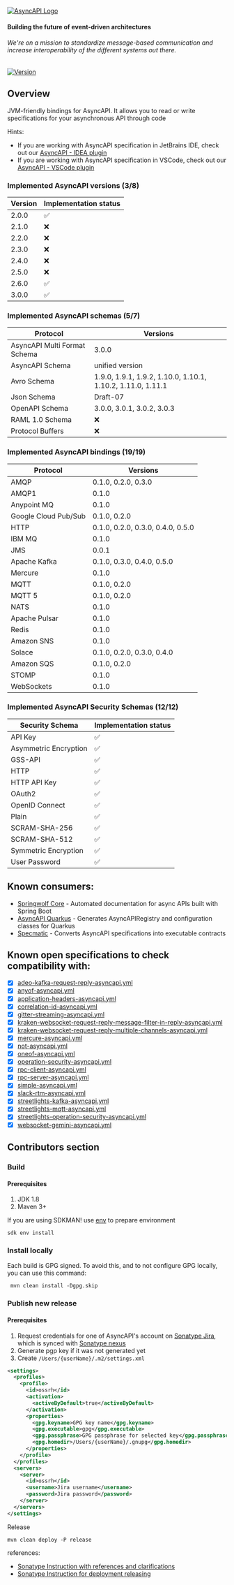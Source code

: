 [![AsyncAPI Logo](./assets/logo.png)](https://www.asyncapi.com)

<h4 align="left">Building the future of event-driven architectures</h4>
<h6 align="left">We're on a mission to standardize message-based communication and increase interoperability of the different systems out there.</h6>

[![Version](https://img.shields.io/maven-central/v/com.asyncapi/asyncapi-core/1.0.0-RC2?logo=apache-maven)](https://central.sonatype.com/artifact/com.asyncapi/asyncapi-core/1.0.0-RC2)

## Overview
JVM-friendly bindings for AsyncAPI. It allows you to read or write specifications for your asynchronous API  through code

Hints:
- If you are working with AsyncAPI specification in JetBrains IDE, check out our [AsyncAPI - IDEA plugin](https://github.com/asyncapi/jasyncapi-idea-plugin)
- If you are working with AsyncAPI specification in VSCode, check out our [AsyncAPI - VSCode plugin](https://github.com/asyncapi/vs-asyncapi-preview)

### Implemented AsyncAPI versions (3/8)

| Version | Implementation status |
|---------|-----------------------|
| 2.0.0   | ✅                     |
| 2.1.0   | ❌                     |
| 2.2.0   | ❌                     |
| 2.3.0   | ❌                     |
| 2.4.0   | ❌                     |
| 2.5.0   | ❌                     |
| 2.6.0   | ✅                     |
| 3.0.0   | ✅                     |

### Implemented AsyncAPI schemas (5/7)

| Protocol                     | Versions                                                    |
|------------------------------|-------------------------------------------------------------|
| AsyncAPI Multi Format Schema | 3.0.0                                                       |
| AsyncAPI Schema              | unified version                                             |
| Avro Schema                  | 1.9.0, 1.9.1, 1.9.2, 1.10.0, 1.10.1, 1.10.2, 1.11.0, 1.11.1 |
| Json Schema                  | Draft-07                                                    |
| OpenAPI Schema               | 3.0.0, 3.0.1, 3.0.2, 3.0.3                                  |
| RAML 1.0 Schema              | ❌                                                           |
| Protocol Buffers             | ❌                                                           |

### Implemented AsyncAPI bindings (19/19)

| Protocol             | Versions                          |
|----------------------|-----------------------------------|
| AMQP                 | 0.1.0, 0.2.0, 0.3.0               |
| AMQP1                | 0.1.0                             |
| Anypoint MQ          | 0.1.0                             |
| Google Cloud Pub/Sub | 0.1.0, 0.2.0                      |
| HTTP                 | 0.1.0, 0.2.0, 0.3.0, 0.4.0, 0.5.0 |
| IBM MQ               | 0.1.0                             |
| JMS                  | 0.0.1                             |
| Apache Kafka         | 0.1.0, 0.3.0, 0.4.0, 0.5.0        |
| Mercure              | 0.1.0                             |
| MQTT                 | 0.1.0, 0.2.0                      |
| MQTT 5               | 0.1.0, 0.2.0                      |
| NATS                 | 0.1.0                             |
| Apache Pulsar        | 0.1.0                             |
| Redis                | 0.1.0                             |
| Amazon SNS           | 0.1.0                             |
| Solace               | 0.1.0, 0.2.0, 0.3.0, 0.4.0        |
| Amazon SQS           | 0.1.0, 0.2.0                      |
| STOMP                | 0.1.0                             |
| WebSockets           | 0.1.0                             |

### Implemented AsyncAPI Security Schemas (12/12)
| Security Schema       | Implementation status |
|-----------------------|-----------------------|
| API Key               | ✅                     |
| Asymmetric Encryption | ✅                     |
| GSS-API               | ✅                     |
| HTTP                  | ✅                     |
| HTTP API Key          | ✅                     |
| OAuth2                | ✅                     |
| OpenID Connect        | ✅                     |
| Plain                 | ✅                     |
| SCRAM-SHA-256         | ✅                     |
| SCRAM-SHA-512         | ✅                     |
| Symmetric Encryption  | ✅                     |
| User Password         | ✅                     |

## Known consumers:
- [Springwolf Core](https://github.com/springwolf/springwolf-core) - Automated documentation for async APIs built with Spring Boot
- [AsyncAPI Quarkus](https://github.com/quarkiverse/quarkus-asyncapi) - Generates AsyncAPIRegistry and configuration classes for Quarkus
- [Specmatic](https://specmatic.in) - Converts AsyncAPI specifications into executable contracts

## Known open specifications to check compatibility with:
- [x] [adeo-kafka-request-reply-asyncapi.yml](https://github.com/asyncapi/spec/blob/master/examples/adeo-kafka-request-reply-asyncapi.yml)
- [x] [anyof-asyncapi.yml](https://github.com/asyncapi/spec/blob/master/examples/anyof-asyncapi.yml)
- [x] [application-headers-asyncapi.yml](https://github.com/asyncapi/spec/blob/master/examples/application-headers-asyncapi.yml)
- [x] [correlation-id-asyncapi.yml](https://github.com/asyncapi/spec/blob/master/examples/correlation-id-asyncapi.yml)
- [x] [gitter-streaming-asyncapi.yml](https://github.com/asyncapi/spec/blob/master/examples/gitter-streaming-asyncapi.yml)
- [x] [kraken-websocket-request-reply-message-filter-in-reply-asyncapi.yml](https://github.com/asyncapi/spec/blob/master/examples/kraken-websocket-request-reply-message-filter-in-reply-asyncapi.yml)
- [x] [kraken-websocket-request-reply-multiple-channels-asyncapi.yml](https://github.com/asyncapi/spec/blob/master/examples/kraken-websocket-request-reply-multiple-channels-asyncapi.yml)
- [x] [mercure-asyncapi.yml](https://github.com/asyncapi/spec/blob/master/examples/mercure-asyncapi.yml)
- [x] [not-asyncapi.yml](https://github.com/asyncapi/spec/blob/master/examples/not-asyncapi.yml)
- [x] [oneof-asyncapi.yml](https://github.com/asyncapi/spec/blob/master/examples/oneof-asyncapi.yml)
- [x] [operation-security-asyncapi.yml](https://github.com/asyncapi/spec/blob/master/examples/operation-security-asyncapi.yml)
- [x] [rpc-client-asyncapi.yml](https://github.com/asyncapi/spec/blob/master/examples/rpc-client-asyncapi.yml)
- [x] [rpc-server-asyncapi.yml](https://github.com/asyncapi/spec/blob/master/examples/rpc-server-asyncapi.yml)
- [x] [simple-asyncapi.yml](https://github.com/asyncapi/spec/blob/master/examples/simple-asyncapi.yml)
- [x] [slack-rtm-asyncapi.yml](https://github.com/asyncapi/spec/blob/master/examples/slack-rtm-asyncapi.yml)
- [x] [streetlights-kafka-asyncapi.yml](https://github.com/asyncapi/spec/blob/master/examples/streetlights-kafka-asyncapi.yml)
- [x] [streetlights-mqtt-asyncapi.yml](https://github.com/asyncapi/spec/blob/master/examples/streetlights-mqtt-asyncapi.yml)
- [x] [streetlights-operation-security-asyncapi.yml](https://github.com/asyncapi/spec/blob/master/examples/streetlights-operation-security-asyncapi.yml)
- [x] [websocket-gemini-asyncapi.yml](https://github.com/asyncapi/spec/blob/master/examples/websocket-gemini-asyncapi.yml)

## Contributors section

### Build

#### Prerequisites
1. JDK 1.8
2. Maven 3+

If you are using SDKMAN! use [env](https://sdkman.io/usage#env) to prepare environment
```shell
sdk env install
```

### Install locally

Each build is GPG signed. To avoid this, and to not configure GPG locally, you can use this command:
```shell
 mvn clean install -Dgpg.skip
```

### Publish new release

#### Prerequisites
1. Request credentials for one of AsyncAPI's account on [Sonatype Jira](https://issues.sonatype.org), which is synced
  with [Sonatype nexus](https://oss.sonatype.org)
2. Generate pgp key if it was not generated yet
3. Create `/Users/{userName}/.m2/settings.xml`

```xml
<settings>
  <profiles>
    <profile>
      <id>ossrh</id>
      <activation>
        <activeByDefault>true</activeByDefault>
      </activation>
      <properties>
        <gpg.keyname>GPG key name</gpg.keyname>
        <gpg.executable>gpg</gpg.executable>
        <gpg.passphrase>GPG passphrase for selected key</gpg.passphrase>
        <gpg.homedir>/Users/{userName}/.gnupg</gpg.homedir>
      </properties>
    </profile>
  </profiles>
  <servers>
    <server>
      <id>ossrh</id>
      <username>Jira username</username>
      <password>Jira password</password>
    </server>
  </servers>
</settings>
```

Release
```shell
mvn clean deploy -P release 
```

references:
- [Sonatype Instruction with references and clarifications](https://central.sonatype.org/pages/apache-maven.html)
- [Sonatype Instruction for deployment releasing](https://central.sonatype.org/pages/releasing-the-deployment.html)